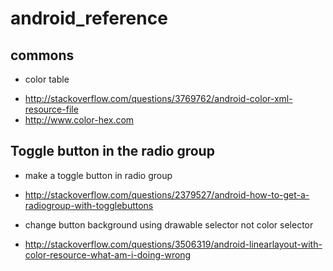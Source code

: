 android_reference
=================

commons
-------
* color table
 - http://stackoverflow.com/questions/3769762/android-color-xml-resource-file
 - http://www.color-hex.com

Toggle button in the radio group
------
* make a toggle button in radio group
 - http://stackoverflow.com/questions/2379527/android-how-to-get-a-radiogroup-with-togglebuttons
* change button background using drawable selector not color selector
 - http://stackoverflow.com/questions/3506319/android-linearlayout-with-color-resource-what-am-i-doing-wrong


